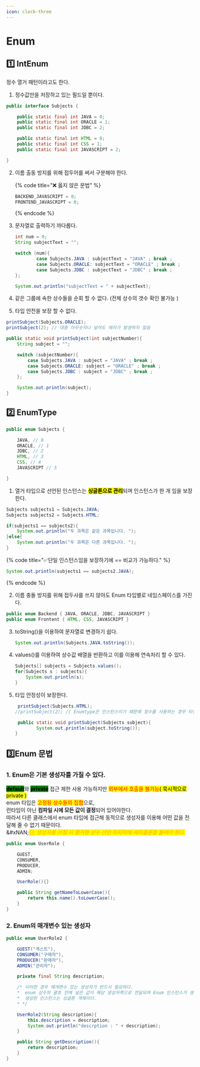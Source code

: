 ```yaml
---
icon: clock-three
---
```


# Enum

## 1️⃣ IntEnum

정수 열거 패턴이라고도 한다.

1. 정수값만을 저장하고 있는 필드일 뿐이다.

```java
public interface Subjects {

    public static final int JAVA = 0;
    public static final int ORACLE = 1;
    public static final int JDBC = 2;

    public static final int HTML = 0;
    public static final int CSS = 1;
    public static final int JAVASCRIPT = 2;

}
```

2.  이름 출동 방지를 위해 접두어를 써서 구분해야 한다.



    {% code title="❌ 옳지 않은 문법" %}
    ```java
    BACKEND_JAVASCRIPT = 0;
    FRONTEND_JAVASCRIPT = 0;
    ```
    {% endcode %}
3.  문자열로 출력하기 까다롭다.

    ```java
    int num = 0;
    String subjectText = "";

    switch (num){
            case Subjects.JAVA : subjectText = "JAVA" ; break ;
            case Subjects.ORACLE: subjectText = "ORACLE" ; break ;
            case Subjects.JDBC : subjectText = "JDBC" ; break ;
    };

    System.out.println("subjectText = " + subjectText);
    ```
4. 같은 그룹에 속한 상수들을 순회 할 수 없다. (전체 상수의 갯수 확인 불가능 )
5. 타입 안전을 보장 할 수 없다.

```java
printSubject(Subjects.ORACLE);
printSubject(2); // 대충 아무숫자나 넣어도 에러가 발생하지 않음
```

```java
public static void printSubject(int subjectNumber){
    String subject = "";

    switch (subjectNumber){
        case Subjects.JAVA : subject = "JAVA" ; break ;
        case Subjects.ORACLE: subject = "ORACLE" ; break ;
        case Subjects.JDBC : subject = "JDBC" ; break ;
    };

    System.out.println(subject);
}
```

## 2️⃣ EnumType

```java
public enum Subjects {

    JAVA, // 0
    ORACLE, // 1
    JDBC, // 2
    HTML, // 3
    CSS, // 4
    JAVASCRIPT // 5

}
```

1. 열거 타입으로 선언된 인스턴스는 <mark style="background-color:yellow;">**싱글톤으로 관리**</mark>되며 인스턴스가 한 개 임을 보장한다.

```java
Subjects subjects1 = Subjects.JAVA;
Subjects subjects2 = Subjects.HTML;

if(subjects1 == subjects2){
    System.out.println("두 과목은 같은 과목입니다. ");
}else{
    System.out.println("두 과목은 다른 과목입니다. ");
}
```

{% code title="✅단일 인스턴스임을 보장하기에 == 비교가 가능하다." %}
```java
System.out.println(subjects1 == subjects2.JAVA);
```
{% endcode %}

2. 이름 충돌 방지를 위해 접두사를 쓰지 않아도 Enum 타입별로 네임스페이스를 가진다.

```java
public enum Backend { JAVA, ORACLE, JDBC, JAVASCRIPT }
public enum Frontent { HTML, CSS, JAVASCRIPT }
```

3.  toString()을 이용하여 문자열로 변경하기 쉽다.



    ```java
    System.out.println(Subjects.JAVA.toString());
    ```
4.  values()를 이용하여 상수값 배열을 반환하고 이를 이용해 연속처리 할 수 있다.



    ```java
    Subjects[] subjects = Subjects.values();
    for(Subjects s : subjects){
        System.out.println(s);
    }
    ```
5.  타입 안정성이 보장한다.



    ```java
     printSubject(Subjects.HTML);
    //printSubject(2); // Enumtype은 인스턴스이기 때문에 정수를 사용하는 경우 타입불일치로 컴파일 에러 발생

     public static void printSubject(Subjects subject){
            System.out.println(subject.toString());
    }
    ```

## 3️⃣Enum 문법

### 1. Enum은 기본 생성자를 가질 수 있다.

<mark style="background-color:green;">**default**</mark>와 <mark style="background-color:green;">**private**</mark> 접근 제한 사용 가능하지만 <mark style="color:red;">외부에서 호출을 불가능</mark><mark style="background-color:yellow;">( 묵시적으로 private )</mark>\
enum 타입은 <mark style="color:red;background-color:yellow;">고정된 상수들의 집합</mark>으로,\
런타임이 아닌 **컴파일 시에 모든 값이 결정**되어 있어야한다.\
따라서 다른 클래스에서 enum 타입에 접근해 동적으로 생성자를 이용해 어떤 값을 전달해 줄 수 없기 때문이다.\
&#xNAN;_<mark style="color:orange;">단, 생성자를 가질 시 열거형 상수 선언 마지막에 세미콜론을 붙여야 한다.</mark>_

```java
public enum UserRole {

    GUEST,
    CONSUMER,
    PRODUCER,
    ADMIN;

    UserRole(){}

    public String getNameToLowerCase(){
        return this.name().toLowerCase();
    }
}
```

### 2. Enum의 매개변수 있는 생성자

```java
public enum UserRole2 {

    GUEST("게스트"),
    CONSUMER("구매자"),
    PRODUCER("판매자"),
    ADMIN("관리자");

    private final String description;

    /* 이러한 경우 매개변수 있는 생성자가 반드시 필요하다.
    *  enum 상수의 괄호 안에 넣은 값이 해당 생성자쪽으로 전달되며 Enum 인스턴스가 생성되며,
    *  생성된 인스턴스는 싱글톤 객체이다.
    * */

    UserRole2(String description){
        this.description = description;
        System.out.println("descrption : " + description);
    }

    public String getDescription(){
        return description;
    }
}
```
